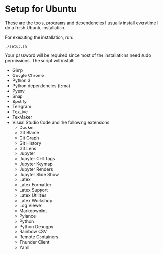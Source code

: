 # Setup for Ubuntu

These are the tools, programs and dependencies I usually install everytime I do a fresh Ubuntu installation.

For executing the installation, run:

```
./setup.sh
```

Your password will be required since most of the installations need sudo permissions.
The script will install:

- Gimp
- Google Chrome
- Python 3
- Python dependencies (lzma)
- Pyenv
- Snap
- Spotify
- Telegram
- TexLive
- TexMaker
- Visual Studio Code and the following extensions
    - Docker
    - Git Blame
    - Git Graph
    - Git History
    - Git Lens
    - Jupyter
    - Jupyter Cell Tags
    - Jupyter Keymap
    - Jupyter Renders
    - Jupyter Slide Show
    - Latex
    - Latex Formatter
    - Latex Support
    - Latex Utilities
    - Latex Workshop
    - Log Viewer
    - Markdownlint
    - Pylance
    - Python
    - Python Debugpy
    - Rainbow CSV
    - Remote Containers
    - Thunder Client
    - Yaml
    